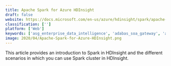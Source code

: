 ```yaml
---
title: Apache Spark for Azure HDInsight
draft: false 
website: https://docs.microsoft.com/en-us/azure/hdinsight/spark/apache-spark-overview
classification: ['']
platform: ['Web']
keywords: ['asg_enterprise_data_intelligence', 'adabas_soa_gateway', 'amazon_emr', 'apache_ambari', 'apache_apex', 'apache_beam', 'azure_data_lake_store', 'azure_hdinsight', 'cloud_dataprep', 'databricks', 'google_cloud_dataflow', 'google_cloud_dataproc', 'hvr', 'hadoop_hdfs', 'hazelcast', 'hortonworks_data_platform', 'mapr', 'oracle_big_data', 'qubole', 'snowflakepowe.red', 'zerofox', 'zettaset_fast-path']
image: 2020/04/Apache-Spark-for-Azure-HDInsight.png
---
```

This article provides an introduction to Spark in HDInsight and the different scenarios in which you can use Spark cluster in HDInsight.
